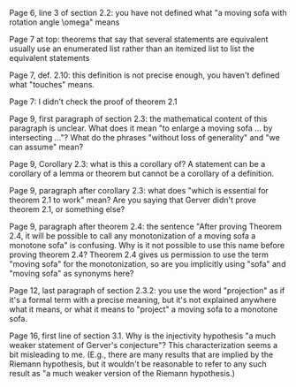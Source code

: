 
  

Page 6, line 3 of section 2.2: you have not defined what "a moving sofa with rotation angle \omega" means

  

Page 7 at top: theorems that say that several statements are equivalent usually use an enumerated list rather than an itemized list to list the equivalent statements

  

Page 7, def. 2.10: this definition is not precise enough, you haven't defined what "touches" means.

  

Page 7: I didn't check the proof of theorem 2.1

  

Page 9, first paragraph of section 2.3: the mathematical content of this paragraph is unclear. What does it mean "to enlarge a moving sofa ... by intersecting ..."? What do the phrases "without loss of generality" and "we can assume" mean?

  

Page 9, Corollary 2.3: what is this a corollary of? A statement can be a corollary of a lemma or theorem but cannot be a corollary of a definition.

  

Page 9, paragraph after corollary 2.3: what does "which is essential for theorem 2.1 to work" mean? Are you saying that Gerver didn't prove theorem 2.1, or something else?

  

Page 9, paragraph after theorem 2.4: the sentence "After proving Theorem 2.4, it will be possible to call any monotonization of a moving sofa a monotone sofa" is confusing. Why is it not possible to use this name before proving theorem 2.4? Theorem 2.4 gives us permission to use the term "moving sofa" for the monotonization, so are you implicitly using "sofa" and "moving sofa" as synonyms here?

  

Page 12, last paragraph of section 2.3.2: you use the word "projection" as if it's a formal term with a precise meaning, but it's not explained anywhere what it means, or what it means to "project" a moving sofa to a monotone sofa.



Page 16, first line of section 3.1. Why is the injectivity hypothesis "a much weaker statement of Gerver's conjecture"? This characterization seems a bit misleading to me. (E.g., there are many results that are implied by the Riemann hypothesis, but it wouldn't be reasonable to refer to any such result as "a much weaker version of the Riemann hypothesis.)